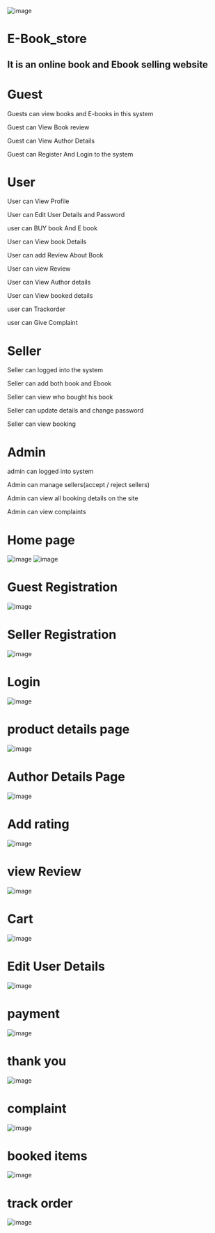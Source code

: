 ![image](https://github.com/Abhiram-Jayakumar/book_store/assets/107994051/e3e25fe7-615b-4a23-bb63-12bb5c401b50)<h1>E-Book_store</h1>

<h2> It is an online book and Ebook selling website </h1>

<h1>Guest</h1>
<p> Guests can  view books and E-books in this system</p>
<p>Guest can View Book review</p>
<p>Guest can View Author Details</p>
<p>Guest can Register And Login to the system </p>

<h1>User</h1>
<p>User can View Profile</p>
<p>User can Edit User Details and Password</p>
<P>user can BUY book And E book </P>
<p>User can View book Details</p>
<p>User can add Review About Book</p>
<p>User can view Review</p>
<p>User can View Author details</p>
<p>User can View booked details</p>
<p>user can  Trackorder</p>
<p>user can Give Complaint</p>

<h1>Seller</h1>
<p> Seller can logged into the system </p>
<p>Seller can add both book and Ebook</p>
<p>Seller can view who bought his book</p>
<p>Seller can update details and change password</p>
<p>Seller can  view booking </p>

<h1>Admin</h1>
<p> admin can logged into system</p>
<p>Admin can manage sellers(accept / reject sellers)</p>
<p> Admin can view all booking details on the site</p>
<p>Admin can view complaints</p>

 # Home page 

 ![image](https://github.com/Abhiram-Jayakumar/book_store/assets/107994051/0046c5da-05eb-4999-89ef-f4ace8134bac)
 ![image](https://github.com/Abhiram-Jayakumar/book_store/assets/107994051/3da939bc-1b0c-4624-8054-207affafb51d)

 # Guest Registration
 
 ![image](https://github.com/Abhiram-Jayakumar/book_store/assets/107994051/500d47f9-9d45-41b7-8266-4e946ac90895)

# Seller Registration

![image](https://github.com/Abhiram-Jayakumar/book_store/assets/107994051/46d4f0db-fdd5-457e-bbe7-a9d608df7e12)

# Login

![image](https://github.com/Abhiram-Jayakumar/book_store/assets/107994051/71ebfcf2-c7d5-4fd4-8d53-5540e4e82f9e)

# product details page

![image](https://github.com/Abhiram-Jayakumar/book_store/assets/107994051/5c254bae-a33d-4d6a-935e-56aa3ce59f18)

# Author Details Page 

![image](https://github.com/Abhiram-Jayakumar/book_store/assets/107994051/e8ecde97-bdd6-4c05-a4e1-fbd61d91ef84)

# Add rating

![image](https://github.com/Abhiram-Jayakumar/book_store/assets/107994051/20cbb8cf-1693-4105-997c-a48ca27b74a3)

# view Review

![image](https://github.com/Abhiram-Jayakumar/book_store/assets/107994051/1b37fb4d-79ef-4885-8e7d-30a5e50d1144)

# Cart 

![image](https://github.com/Abhiram-Jayakumar/book_store/assets/107994051/ec62eb6b-af62-424a-b38c-781c70a54498)

# Edit User Details

![image](https://github.com/Abhiram-Jayakumar/book_store/assets/107994051/5fb8422c-d927-4afe-a07a-cc00418e2944)

# payment 

![image](https://github.com/Abhiram-Jayakumar/book_store/assets/107994051/909dd4fe-ed7a-4fc9-a840-fa33aa92e8a3)

# thank you 

![image](https://github.com/Abhiram-Jayakumar/book_store/assets/107994051/6731521e-37ac-49a7-a6cd-c5b7a2ca1636)

# complaint

![image](https://github.com/Abhiram-Jayakumar/book_store/assets/107994051/a8fb04b7-cb76-47bc-bb32-e9985f0f4c59)

# booked items 

![image](https://github.com/Abhiram-Jayakumar/book_store/assets/107994051/8e613c5f-1d29-4162-b226-a5850a3ad27b)

# track order

![image](https://github.com/Abhiram-Jayakumar/book_store/assets/107994051/52743bf7-2404-4d52-8a1c-b4d16e12730b)

